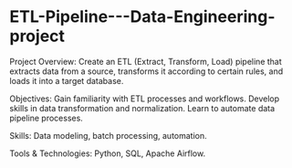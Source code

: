 ﻿# ETL-Pipeline---Data-Engineering-project
 
Project Overview: Create an ETL (Extract, Transform, Load) pipeline that extracts data from a source, transforms it according to certain rules, and loads it into a target database.

Objectives:
Gain familiarity with ETL processes and workflows.
Develop skills in data transformation and normalization.
Learn to automate data pipeline processes.

Skills: Data modeling, batch processing, automation.

Tools & Technologies: Python, SQL, Apache Airflow.
